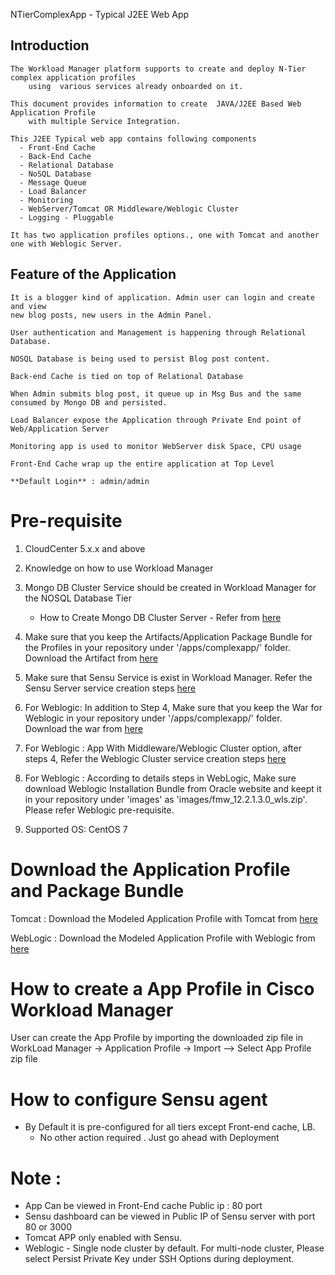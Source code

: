 NTierComplexApp - Typical J2EE Web App

## Introduction

    The Workload Manager platform supports to create and deploy N-Tier complex application profiles
        using  various services already onboarded on it.

    This document provides information to create  JAVA/J2EE Based Web Application Profile
        with multiple Service Integration.

    This J2EE Typical web app contains following components
	  - Front-End Cache
	  - Back-End Cache
	  - Relational Database 
	  - NoSQL Database
	  - Message Queue
	  - Load Balancer
	  - Monitoring
	  - WebServer/Tomcat OR Middleware/Weblogic Cluster
	  - Logging - Pluggable
	  
	It has two application profiles options., one with Tomcat and another one with Weblogic Server.   

## Feature of the Application

    It is a blogger kind of application. Admin user can login and create and view
 	new blog posts, new users in the Admin Panel. 
	
	User authentication and Management is happening through Relational Database.
	
	NOSQL Database is being used to persist Blog post content.
	
	Back-end Cache is tied on top of Relational Database 
	
	When Admin submits blog post, it queue up in Msg Bus and the same consumed by Mongo DB and persisted.
	
    Load Balancer expose the Application through Private End point of Web/Application Server
	
	Monitoring app is used to monitor WebServer disk Space, CPU usage
	
	Front-End Cache wrap up the entire application at Top Level
 
    **Default Login** : admin/admin 
	
# Pre-requisite

   1. CloudCenter 5.x.x and above
   
   2. Knowledge on how to use Workload Manager  
   
   3. Mongo DB Cluster Service should be created in Workload Manager for the NOSQL Database Tier 
      - How to Create Mongo DB Cluster Server - Refer from [here](https://github.com/datacenter/cloudcentersuite/raw/master/Content/NoSQL%20Databases/MongoDB%20Cluster)

   4. Make sure that you keep the  Artifacts/Application Package Bundle for the Profiles in your repository under '<repoistory>/apps/complexapp/' folder. Download the Artifact from [here](https://github.com/datacenter/cloudcentersuite/raw/master/Content/AppProfiles/NTierComplexApp/artifacts/complexapp.zip) 
   
   5. Make sure that Sensu Service is exist in Workload Manager.  Refer the Sensu Server service creation steps [here](https://github.com/datacenter/cloudcentersuite/raw/master/Content/Monitoring/Sensu) 
   
   6. For Weblogic: In addition to Step 4, Make sure that you keep the War for Weblogic in your repository under '<repoistory>/apps/complexapp/' folder. Download the war from [here](https://github.com/datacenter/cloudcentersuite/raw/master/Content/AppProfiles/NTierComplexApp/artifacts/multi-tier-app.war) 

   7. For Weblogic : App With Middleware/Weblogic Cluster option, after steps 4,  Refer the Weblogic Cluster service creation steps [here](https://github.com/datacenter/cloudcentersuite/raw/master/Content/Middleware/Oracle%20Weblogic)
   
   8. For Weblogic : According to details steps in WebLogic, Make sure download Weblogic Installation Bundle from Oracle website and keept it in your repository under 'images' as 'images/fmw_12.2.1.3.0_wls.zip'.
      Please refer Weblogic pre-requisite.
    
   9. Supported OS: CentOS 7  


# Download the Application Profile and Package Bundle

   Tomcat  :
      Download the Modeled Application Profile with Tomcat from [here](https://github.com/datacenter/cloudcentersuite/raw/master/Content/AppProfiles/NTierComplexApp/NTierComplexAppTomcat.zip)

   WebLogic :
     Download the Modeled Application Profile with Weblogic from [here](https://github.com/datacenter/cloudcentersuite/raw/master/Content/AppProfiles/NTierComplexApp/NTierComplexAppWeblogic.zip)
	  
	  

# How to create a App Profile in Cisco Workload Manager
   User can create the App Profile by importing the downloaded zip file in
   WorkLoad Manager -> Application Profile -> Import --> Select  App Profile zip file

# How to configure Sensu agent
   
   - By Default it is pre-configured for all tiers except Front-end cache, LB.
        - No other action required . Just go ahead with Deployment 
   
# Note :
  - App Can be viewed in Front-End cache Public ip : 80 port 
  - Sensu dashboard can be viewed in Public IP of Sensu server with port 80 or 3000
  - Tomcat APP only enabled with Sensu. 
  - Weblogic - Single node cluster by default. For multi-node cluster, Please select Persist Private Key under SSH Options during deployment.
  
